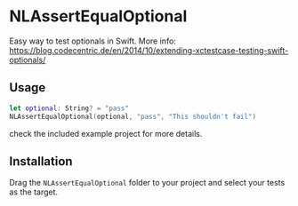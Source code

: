 # NLAssertEqualOptional

Easy way to test optionals in Swift. More info: https://blog.codecentric.de/en/2014/10/extending-xctestcase-testing-swift-optionals/

## Usage

```Swift
let optional: String? = "pass"
NLAssertEqualOptional(optional, "pass", "This shouldn't fail")
```
check the included example project for more details.

## Installation

Drag the `NLAssertEqualOptional` folder to your project and select your tests as the target.
